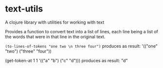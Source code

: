 # text-utils

A clojure library with utilities for working with text


Provides a function to convert text into a list of lines, each line being a list of the words that were in that line in the original text.

<code>(to-lines-of-tokens "one two \n three four")</code> produces as result: '(("one" "two") ("three" "four"))

(get-token-at 1 1 '(("a" "b") ("c" "d"))) produces as result: "d"